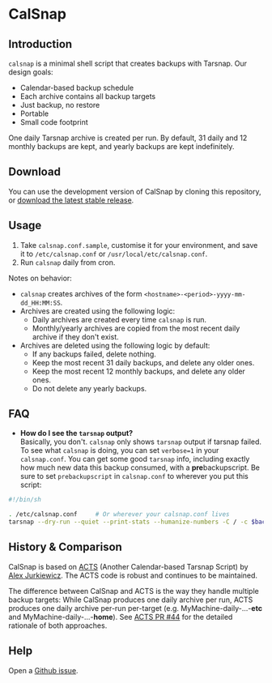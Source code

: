 CalSnap
=======

Introduction
------------

`calsnap` is a minimal shell script that creates backups with Tarsnap. Our design goals:

-   Calendar-based backup schedule
-   Each archive contains all backup targets
-   Just backup, no restore
-   Portable
-   Small code footprint

One daily Tarsnap archive is created per run. By default, 31 daily and 12 monthly backups are kept, and yearly backups
are kept indefinitely.

Download
--------

You can use the development version of CalSnap by cloning this repository, or [download the latest stable
release](https://github.com/bannmann/calsnap/releases/).

Usage
-----

1.  Take `calsnap.conf.sample`, customise it for your environment, and save it to `/etc/calsnap.conf` or
    `/usr/local/etc/calsnap.conf`.
2.  Run `calsnap` daily from cron.

Notes on behavior:

-   `calsnap` creates archives of the form `<hostname>-<period>-yyyy-mm-dd_HH:MM:SS`.
-   Archives are created using the following logic:
    -   Daily archives are created every time `calsnap` is run.
    -   Monthly/yearly archives are copied from the most recent daily archive if they don't exist.
-   Archives are deleted using the following logic by default:
    -   If any backups failed, delete nothing.
    -   Keep the most recent 31 daily backups, and delete any older ones.
    -   Keep the most recent 12 monthly backups, and delete any older ones.
    -   Do not delete any yearly backups.

FAQ
---

* **How do I see the `tarsnap` output?** \
  Basically, you don't. `calsnap` only shows `tarsnap` output if tarsnap failed. To see what `calsnap` is doing, you can
  set `verbose=1` in your `calsnap.conf`. You can get some good `tarsnap` info, including exactly how much new data this
  backup consumed, with a **pre**backupscript. Be sure to set `prebackupscript` in `calsnap.conf` to wherever you put
  this script:

```sh
#!/bin/sh

. /etc/calsnap.conf     # Or wherever your calsnap.conf lives
tarsnap --dry-run --quiet --print-stats --humanize-numbers -C / -c $backuptargets 2>&1
```

History & Comparison
--------------------

CalSnap is based on [ACTS](https://github.com/alexjurkiewicz/acts) (Another Calendar-based Tarsnap Script) by
[Alex Jurkiewicz](https://github.com/alexjurkiewicz). The ACTS code is robust and continues to be maintained.

The difference between CalSnap and ACTS is the way they handle multiple backup targets: While CalSnap produces one daily
archive per run, ACTS produces one daily archive per-run per-target (e.g.
MyMachine-daily-...-**etc** and MyMachine-daily-...-**home**). See
[ACTS PR #44](https://github.com/alexjurkiewicz/acts/pull/44) for the detailed rationale of both approaches.

Help
----

Open a [Github issue](https://github.com/bannmann/calsnap/issues).
